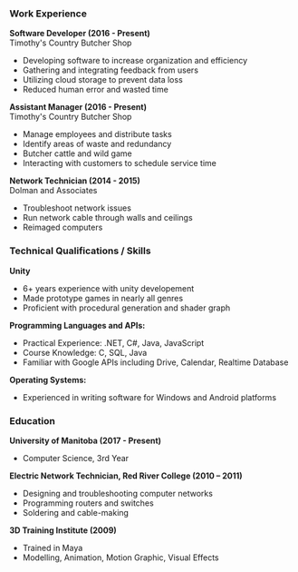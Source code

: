 ### Work Experience

**Software Developer (2016 - Present)**<br/>
Timothy's Country Butcher Shop
- Developing software to increase organization and efficiency
- Gathering and integrating feedback from users
- Utilizing cloud storage to prevent data loss
- Reduced human error and wasted time

**Assistant Manager (2016 - Present)**<br/>
Timothy's Country Butcher Shop
- Manage employees and distribute tasks
- Identify areas of waste and redundancy
- Butcher cattle and wild game
- Interacting with customers to schedule service time

**Network Technician (2014 - 2015)**<br/>
Dolman and Associates
- Troubleshoot network issues
- Run network cable through walls and ceilings
- Reimaged computers

### Technical Qualifications / Skills

**Unity**
- 6+ years experience with unity developement
- Made prototype games in nearly all genres
- Proficient with procedural generation and shader graph

**Programming Languages and APIs:**
- Practical Experience: .NET, C#, Java, JavaScript
- Course Knowledge: C, SQL, Java
- Familiar with Google APIs including Drive, Calendar, Realtime Database

**Operating Systems:**
- Experienced in writing software for Windows and Android platforms

### Education

**University of Manitoba (2017 - Present)** <br/>
- Computer Science, 3rd Year

**Electric Network Technician, Red River College (2010 – 2011)** <br/>
- Designing and troubleshooting computer networks
- Programming routers and switches
- Soldering and cable-making

**3D Training Institute (2009)** <br/>
- Trained in Maya
- Modelling, Animation, Motion Graphic, Visual Effects
